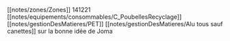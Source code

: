 [[notes/zones/Zones]] 
141221 [[notes/equipements/consommables/C_PoubellesRecyclage]] [[notes/gestionDesMatieres/PET]] [[notes/gestionDesMatieres/Alu tous sauf canettes]] sur la bonne idée de Joma